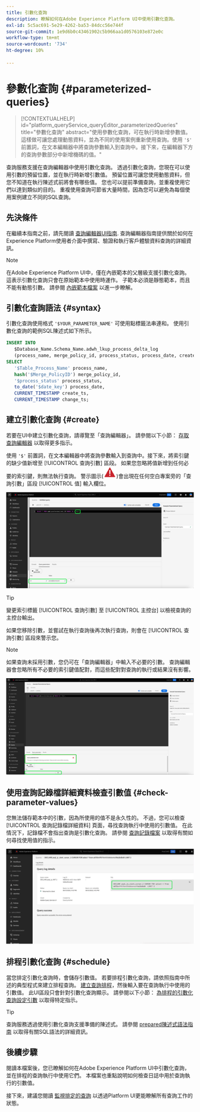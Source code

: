 ```yaml
---
title: 引數化查詢
description: 瞭解如何在Adobe Experience Platform UI中使用引數化查詢。
exl-id: 5c5ac691-5e29-4262-ba53-84dcc56e744f
source-git-commit: 1e9d6b0c43461902c5b966aa1d0576103e872e0c
workflow-type: tm+mt
source-wordcount: '734'
ht-degree: 10%

---
```


# 參數化查詢 {#parameterized-queries}

>[!CONTEXTUALHELP]
>id="platform_queryService_queryEditor_parameterizedQueries"
>title="參數化查詢"
>abstract="使用參數化查詢，可在執行時新增參數值。這樣做可讓您處理動態資料，並為不同的使用案例重新使用查詢。使用 `'$'` 前置詞，在文本編輯器中將查詢參數輸入到查詢中。接下來，在編輯器下方的查詢參數部分中新增機碼的值。"

查詢服務支援在查詢編輯器中使用引數化查詢。 透過引數化查詢，您現在可以使用引數的預留位置，並在執行時新增引數值。 預留位置可讓您使用動態資料，但您不知道在執行陳述式前將會有哪些值。 您也可以提前準備查詢，並重複使用它們以達到類似的目的。 重複使用查詢可節省大量時間，因為您可以避免為每個使用案例建立不同的SQL查詢。

## 先決條件

在繼續本指南之前，請先閱讀 [查詢編輯器UI指南](./user-guide.md). 查詢編輯器指南提供關於如何在Experience Platform使用者介面中撰寫、驗證和執行客戶體驗資料查詢的詳細資訊。

>[!NOTE]
>
>在Adobe Experience Platform UI中，僅在內嵌範本的父層級支援引數化查詢。 這表示引數化查詢只會在原始範本中使用時運作。 子範本必須是靜態範本，而且不能有動態引數。 請參閱 [內嵌範本檔案](../key-concepts/inline-templates.md) 以進一步瞭解。

## 引數化查詢語法 {#syntax}

引數化查詢使用格式 `'$YOUR_PARAMETER_NAME'` 可使用點標籤法串連和。 使用引數化查詢的範例SQL陳述式如下所示。

```sql
INSERT INTO
   $Database_Name.Schema_Name.adwh_lkup_process_delta_log
   (process_name, merge_policy_id, process_status, process_date, create_ts, change_ts)
SELECT
   '$Table_Process_Name' process_name,
   hash('$Merge_PolicyID') merge_policy_id,
   '$process_status' process_status,
   to_date('$date_key') process_date,
   CURRENT_TIMESTAMP create_ts,
   CURRENT_TIMESTAMP change_ts;
```

## 建立引數化查詢 {#create}

若要在UI中建立引數化查詢，請導覽至「查詢編輯器」。 請參閱以下小節： [存取查詢編輯器](./user-guide.md#accessing-query-editor) 以取得更多指示。

使用 `'$'` 前置詞，在文本編輯器中將查詢參數輸入到查詢中。接下來，將索引鍵的缺少值新增至 [!UICONTROL 查詢引數] 區段。 如果您忽略將值新增到任何必要的索引鍵，則無法執行查詢。 警示圖示(![警示圖示。](../images/ui/parameterized-queries/alert-icon.png))會出現在任何空白專案旁的「查詢引數」區段 [!UICONTROL 值] 輸入欄位。

![具有引數化查詢的查詢編輯器和「查詢引數」區段會反白顯示。](../images/ui/parameterized-queries/parameterized-query.png)

>[!TIP]
>
>變更索引標籤 [!UICONTROL 查詢引數] 至 [!UICONTROL 主控台] 以檢視查詢的主控台輸出。

如果您移除引數，並嘗試在執行查詢後再次執行查詢，則會在 [!UICONTROL 查詢引數] 區段來警示您。

>[!NOTE]
>
>如果查詢未採用引數，您仍可在「查詢編輯器」中輸入不必要的引數。 查詢編輯器會忽略所有不必要的索引鍵值配對，而這些配對對查詢的執行或結果沒有影響。

![查詢編輯器的空白值欄位和查詢引數錯誤會醒目提示。](../images/ui/parameterized-queries/query-parameter-error.png)

## 使用查詢記錄檔詳細資料檢查引數值 {#check-parameter-values}

您無法儲存範本中的引數，因為所使用的值不是永久性的。 不過，您可以檢查 [!UICONTROL 查詢記錄檔詳細資料] 頁面，尋找查詢執行中使用的引數值。 在此情況下，記錄檔不會指出查詢是引數化查詢。 請參閱 [查詢記錄檔案](./query-logs.md) 以取得有關如何尋找使用值的指示。

![查詢記錄檢視，其引數化查詢的SQL在詳細資訊區段中反白顯示。](../images/ui/parameterized-queries/parameterized-query-logs.png)

<!-- improve screenshot above ^ I am waiting for a scheduled run to complete -->

## 排程引數化查詢 {#schedule}

當您排定引數化查詢時，會儲存引數值。 若要排程引數化查詢，請依照指南中所述的典型程式來建立排程查詢。 [建立查詢排程](./query-schedules.md#create-schedule)，然後輸入要在查詢執行中使用的引數值。 此UI區段只會針對引數化查詢顯示。 請參閱以下小節： [為排程的引數化查詢設定引數](./query-schedules.md#set-parameters) 以取得特定指示。

>[!TIP]
>
>查詢服務透過使用引數化查詢支援準備的陳述式。 請參閱 [prepared陳述式語法指南](../sql/prepared-statements.md) 以取得有關SQL語法的詳細資訊。

## 後續步驟

閱讀本檔案後，您已瞭解如何在Adobe Experience Platform UI中引數化查詢，並在排程的查詢執行中使用它們。 本檔案也重點說明如何檢查日誌中用於查詢執行的引數值。

接下來，建議您閱讀 [監視排定的查詢](./monitor-queries.md) 以透過Platform UI更能瞭解所有查詢工作的狀態。
